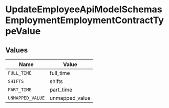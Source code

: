 # UpdateEmployeeApiModelSchemasEmploymentEmploymentContractTypeValue


## Values

| Name             | Value            |
| ---------------- | ---------------- |
| `FULL_TIME`      | full_time        |
| `SHIFTS`         | shifts           |
| `PART_TIME`      | part_time        |
| `UNMAPPED_VALUE` | unmapped_value   |